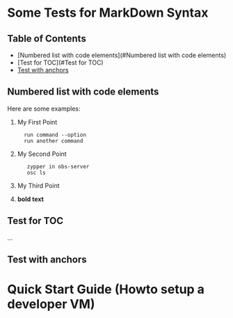 # Some Tests for MarkDown Syntax

## Table of Contents

* [Numbered list with code elements](#Numbered list with code elements)
* [Test for TOC](#Test for TOC)
* [Test with anchors](#test_for_anchors)

## Numbered list with code elements

Here are some examples:


1. My First Point

         run command --option
         run another command

2. My Second Point

          zypper in obs-server
          osc ls

3. My Third Point
4. **bold text**

## Test for TOC

...

## <a name="test_for_anchors"/>Test with anchors

# Quick Start Guide (Howto setup a developer VM)
